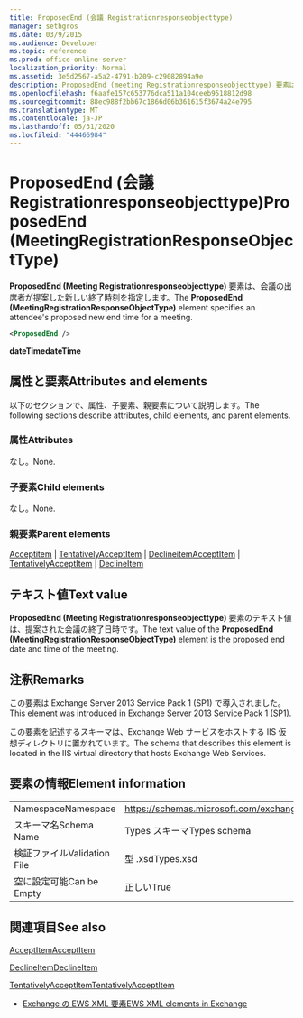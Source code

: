 ```yaml
---
title: ProposedEnd (会議 Registrationresponseobjecttype)
manager: sethgros
ms.date: 03/9/2015
ms.audience: Developer
ms.topic: reference
ms.prod: office-online-server
localization_priority: Normal
ms.assetid: 3e5d2567-a5a2-4791-b209-c29082894a9e
description: ProposedEnd (meeting Registrationresponseobjecttype) 要素は、会議の出席者が提案した新しい終了時刻を指定します。
ms.openlocfilehash: f6aafe157c653776dca511a104ceeb9518812d98
ms.sourcegitcommit: 88ec988f2bb67c1866d06b361615f3674a24e795
ms.translationtype: MT
ms.contentlocale: ja-JP
ms.lasthandoff: 05/31/2020
ms.locfileid: "44466984"
---
```

# <a name="proposedend-meetingregistrationresponseobjecttype"></a><span data-ttu-id="ab8f7-103">ProposedEnd (会議 Registrationresponseobjecttype)</span><span class="sxs-lookup"><span data-stu-id="ab8f7-103">ProposedEnd (MeetingRegistrationResponseObjectType)</span></span>

<span data-ttu-id="ab8f7-104">**ProposedEnd (Meeting Registrationresponseobjecttype)** 要素は、会議の出席者が提案した新しい終了時刻を指定します。</span><span class="sxs-lookup"><span data-stu-id="ab8f7-104">The **ProposedEnd (MeetingRegistrationResponseObjectType)** element specifies an attendee's proposed new end time for a meeting.</span></span> 
  
```XML
<ProposedEnd />
```

 <span data-ttu-id="ab8f7-105">**dateTime**</span><span class="sxs-lookup"><span data-stu-id="ab8f7-105">**dateTime**</span></span>
## <a name="attributes-and-elements"></a><span data-ttu-id="ab8f7-106">属性と要素</span><span class="sxs-lookup"><span data-stu-id="ab8f7-106">Attributes and elements</span></span>

<span data-ttu-id="ab8f7-107">以下のセクションで、属性、子要素、親要素について説明します。</span><span class="sxs-lookup"><span data-stu-id="ab8f7-107">The following sections describe attributes, child elements, and parent elements.</span></span>
  
### <a name="attributes"></a><span data-ttu-id="ab8f7-108">属性</span><span class="sxs-lookup"><span data-stu-id="ab8f7-108">Attributes</span></span>

<span data-ttu-id="ab8f7-109">なし。</span><span class="sxs-lookup"><span data-stu-id="ab8f7-109">None.</span></span>
  
### <a name="child-elements"></a><span data-ttu-id="ab8f7-110">子要素</span><span class="sxs-lookup"><span data-stu-id="ab8f7-110">Child elements</span></span>

<span data-ttu-id="ab8f7-111">なし。</span><span class="sxs-lookup"><span data-stu-id="ab8f7-111">None.</span></span>
  
### <a name="parent-elements"></a><span data-ttu-id="ab8f7-112">親要素</span><span class="sxs-lookup"><span data-stu-id="ab8f7-112">Parent elements</span></span>

<span data-ttu-id="ab8f7-113">[Acceptitem](acceptitem.md)  | [TentativelyAcceptItem](tentativelyacceptitem.md)  | [Declineitem](declineitem.md)</span><span class="sxs-lookup"><span data-stu-id="ab8f7-113">[AcceptItem](acceptitem.md) | [TentativelyAcceptItem](tentativelyacceptitem.md) | [DeclineItem](declineitem.md)</span></span>
  
## <a name="text-value"></a><span data-ttu-id="ab8f7-114">テキスト値</span><span class="sxs-lookup"><span data-stu-id="ab8f7-114">Text value</span></span>

<span data-ttu-id="ab8f7-115">**ProposedEnd (Meeting Registrationresponseobjecttype)** 要素のテキスト値は、提案された会議の終了日時です。</span><span class="sxs-lookup"><span data-stu-id="ab8f7-115">The text value of the **ProposedEnd (MeetingRegistrationResponseObjectType)** element is the proposed end date and time of the meeting.</span></span> 
  
## <a name="remarks"></a><span data-ttu-id="ab8f7-116">注釈</span><span class="sxs-lookup"><span data-stu-id="ab8f7-116">Remarks</span></span>

<span data-ttu-id="ab8f7-117">この要素は Exchange Server 2013 Service Pack 1 (SP1) で導入されました。</span><span class="sxs-lookup"><span data-stu-id="ab8f7-117">This element was introduced in Exchange Server 2013 Service Pack 1 (SP1).</span></span>
  
<span data-ttu-id="ab8f7-118">この要素を記述するスキーマは、Exchange Web サービスをホストする IIS 仮想ディレクトリに置かれています。</span><span class="sxs-lookup"><span data-stu-id="ab8f7-118">The schema that describes this element is located in the IIS virtual directory that hosts Exchange Web Services.</span></span>
  
## <a name="element-information"></a><span data-ttu-id="ab8f7-119">要素の情報</span><span class="sxs-lookup"><span data-stu-id="ab8f7-119">Element information</span></span>

|||
|:-----|:-----|
|<span data-ttu-id="ab8f7-120">Namespace</span><span class="sxs-lookup"><span data-stu-id="ab8f7-120">Namespace</span></span>  <br/> |https://schemas.microsoft.com/exchange/services/2006/types  <br/> |
|<span data-ttu-id="ab8f7-121">スキーマ名</span><span class="sxs-lookup"><span data-stu-id="ab8f7-121">Schema Name</span></span>  <br/> |<span data-ttu-id="ab8f7-122">Types スキーマ</span><span class="sxs-lookup"><span data-stu-id="ab8f7-122">Types schema</span></span>  <br/> |
|<span data-ttu-id="ab8f7-123">検証ファイル</span><span class="sxs-lookup"><span data-stu-id="ab8f7-123">Validation File</span></span>  <br/> |<span data-ttu-id="ab8f7-124">型 .xsd</span><span class="sxs-lookup"><span data-stu-id="ab8f7-124">Types.xsd</span></span>  <br/> |
|<span data-ttu-id="ab8f7-125">空に設定可能</span><span class="sxs-lookup"><span data-stu-id="ab8f7-125">Can be Empty</span></span>  <br/> |<span data-ttu-id="ab8f7-126">正しい</span><span class="sxs-lookup"><span data-stu-id="ab8f7-126">True</span></span>  <br/> |
   
## <a name="see-also"></a><span data-ttu-id="ab8f7-127">関連項目</span><span class="sxs-lookup"><span data-stu-id="ab8f7-127">See also</span></span>



[<span data-ttu-id="ab8f7-128">AcceptItem</span><span class="sxs-lookup"><span data-stu-id="ab8f7-128">AcceptItem</span></span>](acceptitem.md)
  
[<span data-ttu-id="ab8f7-129">DeclineItem</span><span class="sxs-lookup"><span data-stu-id="ab8f7-129">DeclineItem</span></span>](declineitem.md)
  
[<span data-ttu-id="ab8f7-130">TentativelyAcceptItem</span><span class="sxs-lookup"><span data-stu-id="ab8f7-130">TentativelyAcceptItem</span></span>](tentativelyacceptitem.md)


- [<span data-ttu-id="ab8f7-131">Exchange の EWS XML 要素</span><span class="sxs-lookup"><span data-stu-id="ab8f7-131">EWS XML elements in Exchange</span></span>](ews-xml-elements-in-exchange.md)

